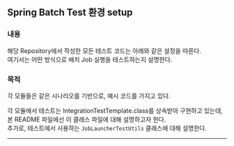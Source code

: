 ## Spring Batch Test 환경 setup

### 내용
해당 Repository에서 작성한 모든 테스트 코드는 아래와 같은 설정을 따른다.  
여기서는 어떤 방식으로 배치 Job 실행을 테스트하는지 설명한다. 

### 목적
각 모듈들은 같은 시나리오를 기반으로, 예시 코드를 가지고 있다.  

각 모듈에서 테스트는 IntegrationTestTemplate.class를 상속받아 구현하고 있는데, 본 README 파일에선 이 클래스 파일에 대해 설명하고자 한다.  
추가로, 테스트에서 사용하는 `JobLauncherTestUtils` 클래스에 대해 설명한다.


---


